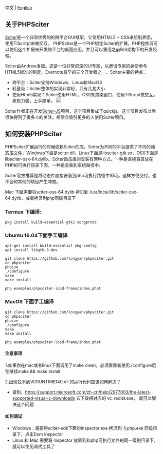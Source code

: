 中文 | [English](./README-EN.md)

## 关于PHPSciter
[Sciter](http://www.sciter.com)是一个非常优秀的的跨平台GUI框架，它使用HTML5 + CSS来绘制界面，使用TIScritpt来做交互。 PHPSciter是一个PHP绑定Sciter的扩展。PHP程序员可以使用这个扩展来开发跨平台的桌面应用，并且可以重用之前B/S架构下的开发经验。

Sciter由Andrew发起。这是一位非常资深的UI专家，以邀请专家的身份参与HTML5标准的制定，Evernote最早的三个开发者之一。Sciter主要的特点：
- 跨平台：Sciter支持Windows、Linux和MacOS
- 轻量级：Sciter整体的实现非常轻，只有几兆大小
- 使用Html5实现：Sciter使用HTML，CSS来渲染窗口，使用TIScript做交互。表现力强，上手简单。
![](https://sciter.com/wp-content/uploads/2015/10/schema1.png)

Sciter作者正在开发[Sciter-JS](https://github.com/c-smile/sciter-js-sdk "Sciter-JS")项目，这个项目集成了quickjs。这个项目发布以后很快得到了很多人的关注，相信会吸引更多的人使用Sciter项目。

## 如何安装PHPSciter
PHPSciter扩展运行的时候依赖Sciter的库。Sciter为不同的平台提供了不同的动态库文件，Windows下面是sciter.dll，Linux下面是libsciter-gtk.so，OSX下面是libsciter-osx-64.dylib。Sciter动态库的安装有两种方式，一种是直接将其放在PHP的可执行目录下面，一种是安装到系统路径中。

Sciter官方推荐是将动态库直接安装到php可执行路径中即可。这样方便交付，也不会和其他的项目产生冲突。

Mac 下面需要将sciter-osx-64.dylib 拷贝到 /usr/local/lib/sciter-osx-64.dylib，或者拷贝到php同级目录下

### Termux 下编译:
```
pkg install build-essential gtk3 xorgproto
```

### Ubuntu 16.04下面手工编译
```
apt-get install build-essential pkg-config
apt install libgtk-3-dev

git clone https://github.com/longyan/phpsciter.git
cd phpsciter
phpize
./configure
make
make install

php examples/phpsciter-load-frame/index.phpt
```

### MacOS 下面手工编译
```
git clone https://github.com/longyan/phpsciter.git
cd phpsciter
phpize
./configure
make
make install

php examples/phpsciter-load-frame/index.phpt
```

#### 注意事项

1.如果你在mac或者linux下面调用了make clean，必须要重新使用./configure后在继续make && make install

2.出现找不到VCRUNTIME140.dll 的运行代码应该如何解决？

 - 请到，https://support.microsoft.com/zh-cn/help/2977003/the-latest-supported-visual-c-downloads 去下载相对应的  vc_redist.exe，
就可以解决这个问题
 
#### 如何调试
- Windows：需要将sciter-sdk下面的inspector.exe 拷贝到 与php.exe 同级目录下，点击Dom inspector
- Linux 和 Mac 需要将 inspector 放置到和php可执行文件的同一级别目录下，就可以使用调试工具了
